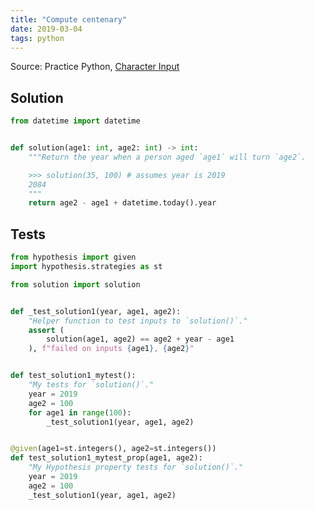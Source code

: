 ```yaml
---
title: "Compute centenary"
date: 2019-03-04
tags: python
---
```


Source: Practice Python, [Character Input]

[Character Input]: https://www.practicepython.org/exercise/2014/01/29/01-character-input.html


## Solution

```py
from datetime import datetime


def solution(age1: int, age2: int) -> int:
    """Return the year when a person aged `age1` will turn `age2`.

    >>> solution(35, 100) # assumes year is 2019
    2084
    """
    return age2 - age1 + datetime.today().year
```


## Tests

```py
from hypothesis import given
import hypothesis.strategies as st

from solution import solution


def _test_solution1(year, age1, age2):
    "Helper function to test inputs to `solution()`."
    assert (
        solution(age1, age2) == age2 + year - age1
    ), f"failed on inputs {age1}, {age2}"


def test_solution1_mytest():
    "My tests for `solution()`."
    year = 2019
    age2 = 100
    for age1 in range(100):
        _test_solution1(year, age1, age2)


@given(age1=st.integers(), age2=st.integers())
def test_solution1_mytest_prop(age1, age2):
    "My Hypothesis property tests for `solution()`."
    year = 2019
    age2 = 100
    _test_solution1(year, age1, age2)
```

